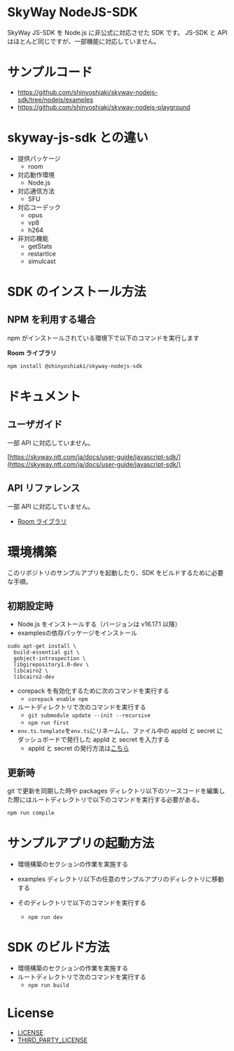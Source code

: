 # SkyWay NodeJS-SDK

SkyWay JS-SDK を Node.js に非公式に対応させた SDK です。
JS-SDK と API はほとんど同じですが、一部機能に対応していません。

# サンプルコード

- https://github.com/shinyoshiaki/skyway-nodejs-sdk/tree/nodejs/examples
- https://github.com/shinyoshiaki/skyway-nodejs-playground

# skyway-js-sdk との違い

- 提供パッケージ
  - room
- 対応動作環境
  - Node.js
- 対応通信方法
  - SFU
- 対応コーデック
  - opus
  - vp8
  - h264
- 非対応機能
  - getStats
  - restartIce
  - simulcast

# SDK のインストール方法

## NPM を利用する場合

npm がインストールされている環境下で以下のコマンドを実行します

**Room ライブラリ**

```sh
npm install @shinyoshiaki/skyway-nodejs-sdk
```

# ドキュメント

## ユーザガイド

一部 API に対応していません。

[https://skyway.ntt.com/ja/docs/user-guide/javascript-sdk/](https://skyway.ntt.com/ja/docs/user-guide/javascript-sdk/)

## API リファレンス

一部 API に対応していません。

- [Room ライブラリ](https://javascript-sdk.api-reference.skyway.ntt.com/room)

# 環境構築

このリポジトリのサンプルアプリを起動したり、SDK をビルドするために必要な手順。

## 初期設定時

- Node.js をインストールする（バージョンは v16.17.1 以降）
- examplesの依存パッケージをインストール

```
sudo apt-get install \
  build-essential git \
  gobject-introspection \
  libgirepository1.0-dev \
  libcairo2 \
  libcairo2-dev
```

- corepack を有効化するために次のコマンドを実行する
  - `corepack enable npm`
- ルートディレクトリで次のコマンドを実行する
  - `git submodule update --init --recursive`
  - `npm run first`
- `env.ts.template`を`env.ts`にリネームし、ファイル中の appId と secret にダッシュボードで発行した appId と secret を入力する
  - appId と secret の発行方法は[こちら](https://skyway.ntt.com/ja/docs/user-guide/javascript-sdk/quickstart/#199)

## 更新時

git で更新を同期した時や packages ディレクトリ以下のソースコードを編集した際にはルートディレクトリで以下のコマンドを実行する必要がある。

```sh
npm run compile
```

# サンプルアプリの起動方法

- 環境構築のセクションの作業を実施する
- examples ディレクトリ以下の任意のサンプルアプリのディレクトリに移動する
- そのディレクトリで以下のコマンドを実行する

  - `npm run dev`

# SDK のビルド方法

- 環境構築のセクションの作業を実施する
- ルートディレクトリで次のコマンドを実行する
  - `npm run build`

# License

- [LICENSE](/LICENSE)
- [THIRD_PARTY_LICENSE](/THIRD_PARTY_LICENSE)
